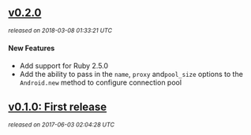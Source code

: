 ## [v0.2.0](https://github.com/yuki24/andpush/tree/v0.2.0)

_<sup>released on 2018-03-08 01:33:21 UTC</sup>_

#### New Features

- Add support for Ruby 2.5.0
- Add the ability to pass in the `name`, `proxy` and`pool_size` options to the `Android.new` method to configure connection pool

## [v0.1.0: First release](https://github.com/yuki24/andpush/tree/v0.1.0)

_<sup>released on 2017-06-03 02:04:28 UTC</sup>_

